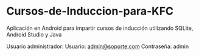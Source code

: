 # Cursos-de-Induccion-para-KFC
Aplicación en Android para impartir cursos de inducción utilizando SQLite, Android Studio y Java

Usuario administrador:
Usuario: admin@soporte.com
Contraseña: admin
